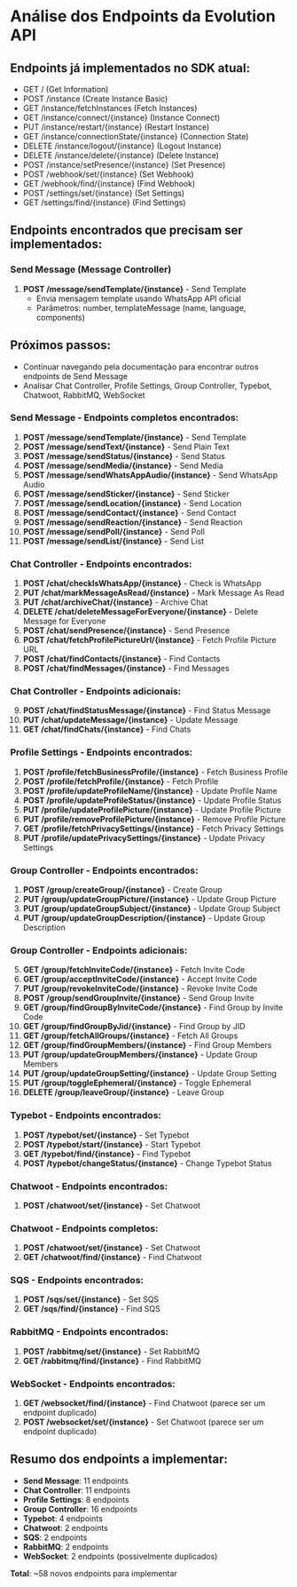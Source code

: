 # Análise dos Endpoints da Evolution API

## Endpoints já implementados no SDK atual:
- GET / (Get Information)
- POST /instance (Create Instance Basic)
- GET /instance/fetchInstances (Fetch Instances)
- GET /instance/connect/{instance} (Instance Connect)
- PUT /instance/restart/{instance} (Restart Instance)
- GET /instance/connectionState/{instance} (Connection State)
- DELETE /instance/logout/{instance} (Logout Instance)
- DELETE /instance/delete/{instance} (Delete Instance)
- POST /instance/setPresence/{instance} (Set Presence)
- POST /webhook/set/{instance} (Set Webhook)
- GET /webhook/find/{instance} (Find Webhook)
- POST /settings/set/{instance} (Set Settings)
- GET /settings/find/{instance} (Find Settings)

## Endpoints encontrados que precisam ser implementados:

### Send Message (Message Controller)
1. **POST /message/sendTemplate/{instance}** - Send Template
   - Envia mensagem template usando WhatsApp API oficial
   - Parâmetros: number, templateMessage (name, language, components)

## Próximos passos:
- Continuar navegando pela documentação para encontrar outros endpoints de Send Message
- Analisar Chat Controller, Profile Settings, Group Controller, Typebot, Chatwoot, RabbitMQ, WebSocket


### Send Message - Endpoints completos encontrados:
1. **POST /message/sendTemplate/{instance}** - Send Template
2. **POST /message/sendText/{instance}** - Send Plain Text  
3. **POST /message/sendStatus/{instance}** - Send Status
4. **POST /message/sendMedia/{instance}** - Send Media
5. **POST /message/sendWhatsAppAudio/{instance}** - Send WhatsApp Audio
6. **POST /message/sendSticker/{instance}** - Send Sticker
7. **POST /message/sendLocation/{instance}** - Send Location
8. **POST /message/sendContact/{instance}** - Send Contact
9. **POST /message/sendReaction/{instance}** - Send Reaction
10. **POST /message/sendPoll/{instance}** - Send Poll
11. **POST /message/sendList/{instance}** - Send List

### Chat Controller - Endpoints encontrados:
1. **POST /chat/checkIsWhatsApp/{instance}** - Check is WhatsApp
2. **PUT /chat/markMessageAsRead/{instance}** - Mark Message As Read
3. **PUT /chat/archiveChat/{instance}** - Archive Chat
4. **DELETE /chat/deleteMessageForEveryone/{instance}** - Delete Message for Everyone
5. **POST /chat/sendPresence/{instance}** - Send Presence
6. **POST /chat/fetchProfilePictureUrl/{instance}** - Fetch Profile Picture URL
7. **POST /chat/findContacts/{instance}** - Find Contacts
8. **POST /chat/findMessages/{instance}** - Find Messages

### Chat Controller - Endpoints adicionais:
9. **POST /chat/findStatusMessage/{instance}** - Find Status Message
10. **PUT /chat/updateMessage/{instance}** - Update Message
11. **GET /chat/findChats/{instance}** - Find Chats

### Profile Settings - Endpoints encontrados:
1. **POST /profile/fetchBusinessProfile/{instance}** - Fetch Business Profile
2. **POST /profile/fetchProfile/{instance}** - Fetch Profile
3. **POST /profile/updateProfileName/{instance}** - Update Profile Name
4. **POST /profile/updateProfileStatus/{instance}** - Update Profile Status
5. **PUT /profile/updateProfilePicture/{instance}** - Update Profile Picture
6. **PUT /profile/removeProfilePicture/{instance}** - Remove Profile Picture
7. **GET /profile/fetchPrivacySettings/{instance}** - Fetch Privacy Settings
8. **PUT /profile/updatePrivacySettings/{instance}** - Update Privacy Settings

### Group Controller - Endpoints encontrados:
1. **POST /group/createGroup/{instance}** - Create Group
2. **PUT /group/updateGroupPicture/{instance}** - Update Group Picture
3. **PUT /group/updateGroupSubject/{instance}** - Update Group Subject
4. **PUT /group/updateGroupDescription/{instance}** - Update Group Description

### Group Controller - Endpoints adicionais:
5. **GET /group/fetchInviteCode/{instance}** - Fetch Invite Code
6. **GET /group/acceptInviteCode/{instance}** - Accept Invite Code
7. **PUT /group/revokeInviteCode/{instance}** - Revoke Invite Code
8. **POST /group/sendGroupInvite/{instance}** - Send Group Invite
9. **GET /group/findGroupByInviteCode/{instance}** - Find Group by Invite Code
10. **GET /group/findGroupByJid/{instance}** - Find Group by JID
11. **GET /group/fetchAllGroups/{instance}** - Fetch All Groups
12. **GET /group/findGroupMembers/{instance}** - Find Group Members
13. **PUT /group/updateGroupMembers/{instance}** - Update Group Members
14. **PUT /group/updateGroupSetting/{instance}** - Update Group Setting
15. **PUT /group/toggleEphemeral/{instance}** - Toggle Ephemeral
16. **DELETE /group/leaveGroup/{instance}** - Leave Group

### Typebot - Endpoints encontrados:
1. **POST /typebot/set/{instance}** - Set Typebot
2. **POST /typebot/start/{instance}** - Start Typebot
3. **GET /typebot/find/{instance}** - Find Typebot
4. **POST /typebot/changeStatus/{instance}** - Change Typebot Status

### Chatwoot - Endpoints encontrados:
1. **POST /chatwoot/set/{instance}** - Set Chatwoot

### Chatwoot - Endpoints completos:
1. **POST /chatwoot/set/{instance}** - Set Chatwoot
2. **GET /chatwoot/find/{instance}** - Find Chatwoot

### SQS - Endpoints encontrados:
1. **POST /sqs/set/{instance}** - Set SQS
2. **GET /sqs/find/{instance}** - Find SQS

### RabbitMQ - Endpoints encontrados:
1. **POST /rabbitmq/set/{instance}** - Set RabbitMQ
2. **GET /rabbitmq/find/{instance}** - Find RabbitMQ

### WebSocket - Endpoints encontrados:
1. **GET /websocket/find/{instance}** - Find Chatwoot (parece ser um endpoint duplicado)
2. **POST /websocket/set/{instance}** - Set Chatwoot (parece ser um endpoint duplicado)

## Resumo dos endpoints a implementar:
- **Send Message**: 11 endpoints
- **Chat Controller**: 11 endpoints  
- **Profile Settings**: 8 endpoints
- **Group Controller**: 16 endpoints
- **Typebot**: 4 endpoints
- **Chatwoot**: 2 endpoints
- **SQS**: 2 endpoints
- **RabbitMQ**: 2 endpoints
- **WebSocket**: 2 endpoints (possivelmente duplicados)

**Total**: ~58 novos endpoints para implementar
